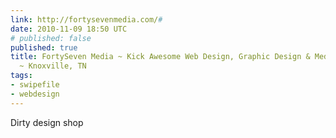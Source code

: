 ```yaml
---
link: http://fortysevenmedia.com/#
date: 2010-11-09 18:50 UTC
# published: false
published: true
title: FortySeven Media ~ Kick Awesome Web Design, Graphic Design & Media Creation
  ~ Knoxville, TN
tags:
- swipefile
- webdesign
---
```


Dirty design shop
